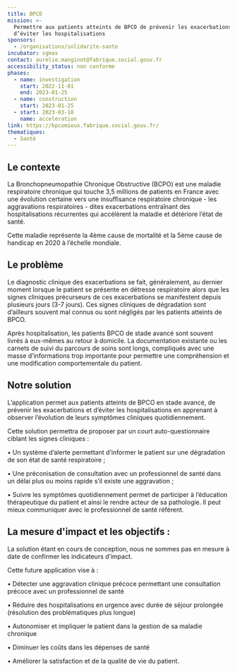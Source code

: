 ```yaml
---
title: BPCO
mission: >-
  Permettre aux patients atteints de BPCO de prévenir les exacerbations et
  d’éviter les hospitalisations
sponsors:
  - /organisations/solidarite-sante
incubator: sgmas
contact: aurelie.manginot@fabrique.social.gouv.fr
accessibility_status: non conforme
phases:
  - name: investigation
    start: 2022-11-01
    end: 2023-01-25
  - name: construction
    start: 2023-01-25
  - start: 2023-03-18
    name: acceleration
link: https://bpcomieux.fabrique.social.gouv.fr/
thematiques:
  - Santé
---
```

## Le contexte

La Bronchopneumopathie Chronique Obstructive (BCPO) est une maladie respiratoire chronique qui touche 3,5 millions de patients en France avec une évolution certaine vers une insuffisance respiratoire chronique - les aggravations respiratoires - dites exacerbations entraînant des hospitalisations récurrentes qui accélèrent la maladie et détériore l’état de santé.

Cette maladie représente la 4ème cause de mortalité et la 5ème cause de handicap en 2020 à l’échelle mondiale.

## Le problème
Le diagnostic clinique des exacerbations se fait, généralement, au dernier moment lorsque le patient se présente en détresse respiratoire alors que les signes cliniques précurseurs de ces exacerbations se manifestent depuis plusieurs jours (3-7 jours). Ces signes cliniques de dégradation sont d’ailleurs souvent mal connus ou sont négligés par les patients atteints de BPCO.

Après hospitalisation, les patients BPCO de stade avancé sont souvent livrés à eux-mêmes au retour à domicile. La documentation existante ou les carnets de suivi du parcours de soins sont longs, compliqués avec une masse d’informations trop importante pour permettre une compréhension et une modification comportementale du patient.

## Notre solution

L’application permet aux patients atteints de BPCO en stade avancé, de prévenir les exacerbations et d’éviter les hospitalisations en apprenant à observer l’évolution de leurs symptômes cliniques quotidiennement.

Cette solution permettra de proposer par un court auto-questionnaire ciblant les signes cliniques :

•	Un système d’alerte permettant d’informer le patient sur une dégradation de son état de santé respiratoire ;

•	Une préconisation de consultation avec un professionnel de santé   dans un délai plus ou moins rapide s’il existe une aggravation ;

•	Suivre les symptômes quotidiennement permet de participer à l’éducation thérapeutique du patient et ainsi le rendre acteur de sa pathologie. Il peut mieux communiquer avec le professionnel de santé référent.

## La mesure d'impact et les objectifs : 
La solution étant en cours de conception, nous ne sommes pas en mesure à date de confirmer les indicateurs d’impact. 

Cette future application vise à :  

•	Détecter une aggravation clinique précoce permettant une consultation précoce avec un professionnel de santé 

•	Réduire des hospitalisations en urgence avec durée de séjour prolongée (résolution des problématiques plus longue)
 
•	Autonomiser et impliquer le patient dans la gestion de sa maladie chronique 

•	Diminuer les coûts dans les dépenses de santé

•	Améliorer la satisfaction et de la qualité de vie du patient.